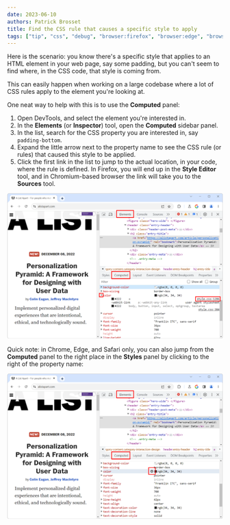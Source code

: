 ```yaml
---
date: 2023-06-10
authors: Patrick Brosset
title: Find the CSS rule that causes a specific style to apply
tags: ["tip", "css", "debug", "browser:firefox", "browser:edge", "browser:chrome", "browser:safari"]
---
```

Here is the scenario: you know there's a specific style that applies to an HTML element in your web page, say some padding, but you can't seem to find where, in the CSS code, that style is coming from.

This can easily happen when working on a large codebase where a lot of CSS rules apply to the element you're looking at.

One neat way to help with this is to use the **Computed** panel:

1. Open DevTools, and select the element you're interested in.
1. In the **Elements** (or **Inspector**) tool, open the **Computed** sidebar panel.
1. In the list, search for the CSS property you are interested in, say `padding-bottom`.
1. Expand the little arrow next to the property name to see the CSS rule (or rules) that caused this style to be applied.
1. Click the first link in the list to jump to the actual location, in your code, where the rule is defined. In Firefox, you will end up in the **Style Editor** tool, and in Chromium-based browser the link will take you to the **Sources** tool.

![The Elements tool in Chrome, showing the Computed tab. The expander icon next to the CSS property has been clicked, revealing the stylesheet location where this style comes from](../../assets/img/find-rule-that-causes-style-1.png)

Quick note: in Chrome, Edge, and Safari only, you can also jump from the **Computed** panel to the right place in the **Styles** panel by clicking to the right of the property name:

![The Elements tool in Chrome, showing the Computed tab. The hovered property has an arrow icon next to it that can be clicked to go to the corresponding place in the Styles panel.](../../assets/img/find-rule-that-causes-style-2.png)
